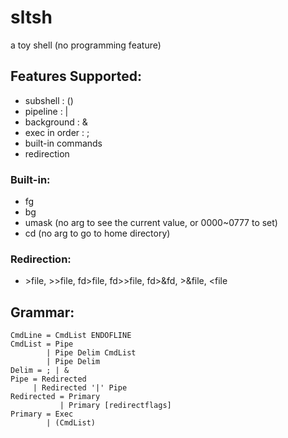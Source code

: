 # sltsh
a toy shell (no programming feature)

## Features Supported:
* subshell : ()  
* pipeline : |  
* background : &  
* exec in order : ;  
* built-in commands  
* redirection  


### Built-in:
* fg <job id>  
* bg <job id>  
* umask (no arg to see the current value, or 0000~0777 to set)  
* cd <path>(no arg to go to home directory)  

### Redirection: 
* \>file, >>file, fd>file, fd>>file, fd>&fd, >&file, <file

## Grammar:


	CmdLine = CmdList ENDOFLINE
	CmdList = Pipe
			| Pipe Delim CmdList
			| Pipe Delim
	Delim = ; | &
	Pipe = Redirected
		 | Redirected '|' Pipe
	Redirected = Primary
			   | Primary [redirectflags]
	Primary = Exec
			| (CmdList)
